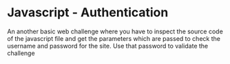 # Javascript - Authentication

An another basic web challenge where you have to inspect the source code of the javascript file and get the parameters which are passed to check the username and password for the site. Use that password to validate the challenge

